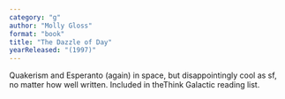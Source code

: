 ```yaml
---
category: "g"
author: "Molly Gloss"
format: "book"
title: "The Dazzle of Day"
yearReleased: "(1997)"
---
```

Quakerism and Esperanto (again) in space, but disappointingly cool as sf, no matter how well written. Included in theThink Galactic reading list.